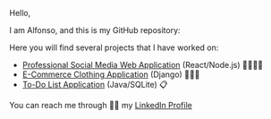 Hello,

I am Alfonso, and this is my GitHub repository:

Here you will find several projects that I have worked on:
- [Professional Social Media Web Application](https://github.com/alfonsodelarosa4/Professional-Social-Network) (React/Node.js) 👨‍💼👩‍💼
- [E-Commerce Clothing Application](https://github.com/alfonsodelarosa4/E-Commerce-Clothing-Store) (Django) 👕👖👞
- [To-Do List Application](https://github.com/alfonsodelarosa4/cis44project) (Java/SQLite) 📋

You can reach me through 👨‍💻 my [LinkedIn Profile](https://www.linkedin.com/in/alfonso-delarosa/)

<!---
alfonsodelarosa4/alfonsodelarosa4 is a ✨ special ✨ repository because its `README.md` (this file) appears on your GitHub profile.
You can click the Preview link to take a look at your changes.
--->
